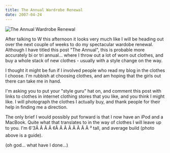 ```yaml
---
title: The Annual Wardrobe Renewal
date: 2007-04-24
---
```


![The Annual Wardrobe Renewal](https://source.unsplash.com/03UCoidYvXw/1600x900)

After talking to W this afternoon it looks very much like I will be heading out over the next couple of weeks to do my spectacular wardobe renewal. Although I have titled this post "The Annual", this is probable more accurately bi or tri annual... where I throw out a lot of worn out clothes, and buy a whole stack of new clothes - usually with a style change on the way.

I thought it might be fun if I involved people who read my blog in the clothes I choose. I'm rubbish at choosing clothes, and am hoping that the girls out there can take me in hand.

I'm asking you to put your "style guru" hat on, and comment this post with links to clothes in internet clothing stores that you like, and you think I might like. I will photograph the clothes I actually buy, and thank people for their help in finding me a direction.

The only brief I would possibly put forward is that I now have an iPod and a MacBook. Quite what that translates to in the way of clothes I will leave up to you. I'm 6'3Ã Ã Ã Ã ¢Ã Ã Ã Ã Ã Ã Ã Ã ³ tall, and average build (photo above is a guide).

(oh god... what have I done...)